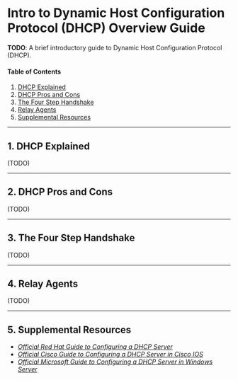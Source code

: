 # Intro to Dynamic Host Configuration Protocol (DHCP) Overview Guide

**TODO**: A brief introductory guide to Dynamic Host Configuration Protocol (DHCP).

#### Table of Contents

1. [DHCP Explained](#explained)
2. [DHCP Pros and Cons](#pros)
3. [The Four Step Handshake](#handshake)
4. [Relay Agents](#relay)
5. [Supplemental Resources](#supplemental)

<hr />

## 1. <a name="explained">DHCP Explained</a>

(TODO)

<hr />

## 2. <a name="pros">DHCP Pros and Cons</a>

(TODO)

<hr />

## 3. <a name="handshake">The Four Step Handshake</a>

(TODO)

<hr />

## 4. <a name="relay">Relay Agents</a>

(TODO)

<hr />

## 5. <a name="supplemental">Supplemental Resources</a>

* *[Official Red Hat Guide to Configuring a DHCP Server](https://docs.redhat.com/en/documentation/red_hat_enterprise_linux/7/html/networking_guide/sec-dhcp-configuring-server)*
* *[Official Cisco Guide to Configuring a DHCP Server in Cisco IOS](https://www.cisco.com/en/US/docs/ios/12_4t/ip_addr/configuration/guide/htdhcpsv.html#wp1084769)*
* *[Official Microsoft Guide to Configuring a DHCP Server in Windows Server](https://learn.microsoft.com/en-us/windows-server/networking/technologies/dhcp/quickstart-install-configure-dhcp-server?tabs=powershell)*
